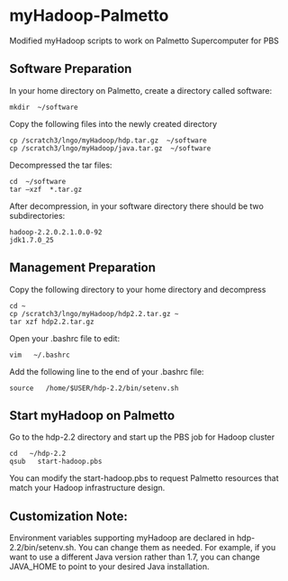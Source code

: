 # myHadoop-Palmetto
Modified myHadoop scripts to work on Palmetto Supercomputer for PBS

## Software Preparation

In your home directory on Palmetto, create a directory called software:

```
mkdir  ~/software
```

Copy the following files into the newly created directory

```
cp /scratch3/lngo/myHadoop/hdp.tar.gz  ~/software
cp /scratch3/lngo/myHadoop/java.tar.gz  ~/software
```

Decompressed the tar files:

```
cd  ~/software
tar –xzf  *.tar.gz
```

After decompression, in your software directory there should be two subdirectories:

```
hadoop-2.2.0.2.1.0.0-92
jdk1.7.0_25
```

## Management Preparation

Copy the following directory to your home directory and decompress

```
cd ~
cp /scratch3/lngo/myHadoop/hdp2.2.tar.gz ~
tar xzf hdp2.2.tar.gz
```

Open your .bashrc file to edit:

```
vim   ~/.bashrc
```

Add the following line to the end of your .bashrc file:

```
source   /home/$USER/hdp-2.2/bin/setenv.sh
```

## Start myHadoop on Palmetto

Go to the hdp-2.2 directory and start up the PBS job for Hadoop cluster

```
cd   ~/hdp-2.2
qsub   start-hadoop.pbs
```

You can modify the start-hadoop.pbs to request Palmetto resources that match your Hadoop infrastructure design.

## Customization Note:

Environment variables supporting myHadoop are declared in hdp-2.2/bin/setenv.sh. 
You can change them as needed. For example, if you want to use a different Java version rather than 1.7, 
you can change JAVA_HOME to point to your desired Java installation.
